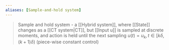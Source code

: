 ```yaml
---
aliases: [Sample-and-hold system]
---
```


> Sample and hold system - a [[Hybrid system]], where [[State]] changes as a [[CT system|CT]], but [[Input u]] is sampled at discrete moments, and action is held until the next sampling $u(t) = u_k, t \in [k\delta, (k+1)\delta)$ (piece-wise constant control) 
